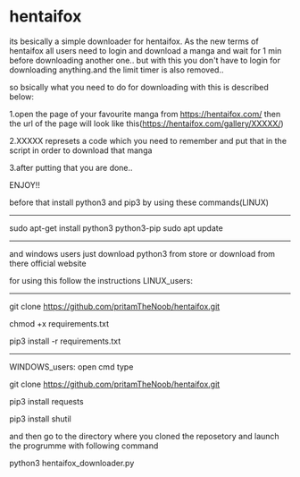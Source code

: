 # hentaifox
its besically a simple downloader for hentaifox. As the new terms of hentaifox all users need to login and download a manga and wait for 1 min before downloading another one.. but with this you don't have to login for downloading anything.and the limit timer is also removed..

so bsically what you need to do for downloading with this is described below:

1.open the page of your favourite manga from https://hentaifox.com/ then the url of the page will look like this(https://hentaifox.com/gallery/XXXXX/)

2.XXXXX represets a code which you need to remember and put that in the script in order to download that manga

3.after putting that you are done..

ENJOY!!


before that install python3 and pip3 by using these commands(LINUX)
_______________________________________________________________
sudo apt-get install python3 python3-pip
sudo apt update
_______________________________________________________________
and windows users just download python3 from store or download from there official website

for using this follow the instructions
LINUX_users:
______________________________________________________

git clone https://github.com/pritamTheNoob/hentaifox.git

chmod +x requirements.txt

pip3 install -r requirements.txt
__________________________________________________

WINDOWS_users:
open cmd type

git clone https://github.com/pritamTheNoob/hentaifox.git

pip3 install requests

pip3 install shutil

and then go to the directory where you cloned the reposetory and launch the progrumme with following command

python3 hentaifox_downloader.py
